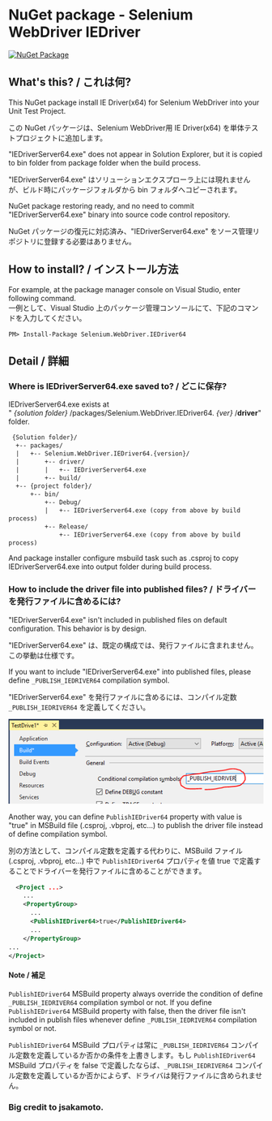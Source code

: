 ﻿# NuGet package - Selenium WebDriver IEDriver

[![NuGet Package](https://img.shields.io/nuget/v/Selenium.WebDriver.IEDriver64.svg)](https://www.nuget.org/packages/Selenium.WebDriver.IEDriver64/)

## What's this? / これは何?

This NuGet package install IE Driver(x64) for Selenium WebDriver into your Unit Test Project.

この NuGet パッケージは、Selenium WebDriver用 IE Driver(x64) を単体テストプロジェクトに追加します。

"IEDriverServer64.exe" does not appear in Solution Explorer, but it is copied to bin folder from package folder when the build process.

"IEDriverServer64.exe" はソリューションエクスプローラ上には現れませんが、ビルド時にパッケージフォルダから bin フォルダへコピーされます。

NuGet package restoring ready, and no need to commit "IEDriverServer64.exe" binary into source code control repository.

NuGet パッケージの復元に対応済み、"IEDriverServer64.exe" をソース管理リポジトリに登録する必要はありません。

## How to install? / インストール方法

For example, at the package manager console on Visual Studio, enter following command.  
一例として、Visual Studio 上のパッケージ管理コンソールにて、下記のコマンドを入力してください。

    PM> Install-Package Selenium.WebDriver.IEDriver64

## Detail / 詳細

### Where is IEDriverServer64.exe saved to? / どこに保存?

IEDriverServer64.exe exists at  
" _{solution folder}_ /packages/Selenium.WebDriver.IEDriver64. _{ver}_ /**driver**"  
folder.

     {Solution folder}/
      +-- packages/
      |   +-- Selenium.WebDriver.IEDriver64.{version}/
      |       +-- driver/
      |       |   +-- IEDriverServer64.exe
      |       +-- build/
      +-- {project folder}/
          +-- bin/
              +-- Debug/
              |   +-- IEDriverServer64.exe (copy from above by build process)
              +-- Release/
                  +-- IEDriverServer64.exe (copy from above by build process)

 And package installer configure msbuild task such as .csproj to
 copy IEDriverServer64.exe into output folder during build process.

 
### How to include the driver file into published files? / ドライバーを発行ファイルに含めるには?

"IEDriverServer64.exe" isn't included in published files on default configuration. This behavior is by design.

"IEDriverServer64.exe" は、既定の構成では、発行ファイルに含まれません。この挙動は仕様です。

If you want to include "IEDriverServer64.exe" into published files, please define `_PUBLISH_IEDRIVER64` compilation symbol.

"IEDriverServer64.exe" を発行ファイルに含めるには、コンパイル定数 `_PUBLISH_IEDRIVER64` を定義してください。

![define _PUBLISH_IEDRIVER64 compilation symbol](.asset/define_PUBLISH_IEDRIVER64_compilation_symbol.png)

Another way, you can define `PublishIEDriver64` property with value is "true" in MSBuild file (.csproj, .vbproj, etc...) to publish the driver file instead of define compilation symbol.

別の方法として、コンパイル定数を定義する代わりに、MSBuild ファイル (.csproj, .vbproj, etc...) 中で `PublishIEDriver64` プロパティを値 true で定義することでドライバーを発行ファイルに含めることができます。 

```xml
  <Project ...>
    ...
    <PropertyGroup>
      ...
      <PublishIEDriver64>true</PublishIEDriver64>
      ...
    </PropertyGroup>
...
</Project>
```

#### Note / 補足 

`PublishIEDriver64` MSBuild property always override the condition of define `_PUBLISH_IEDRIVER64` compilation symbol or not. If you define `PublishIEDriver64` MSBuild property with false, then the driver file isn't included in publish files whenever define `_PUBLISH_IEDRIVER64` compilation symbol or not.

`PublishIEDriver64` MSBuild プロパティは常に `_PUBLISH_IEDRIVER64` コンパイル定数を定義しているか否かの条件を上書きします。もし `PublishIEDriver64` MSBuild プロパティを false で定義したならば、`_PUBLISH_IEDRIVER64` コンパイル定数を定義しているか否かによらず、ドライバは発行ファイルに含められません。


### Big credit to jsakamoto.

